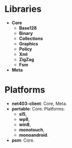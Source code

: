 # Libraries

- **Core**
  - **Base128**
  - **Binary**
  - **Collections**
  - **Graphics**
  - **Policy**
  - **Xml**
  - **ZigZag**
  - **Fsm**
- **Meta**

# Platforms

- **net403-client**: Core, Meta.
- **portable**: Core. Platforms:
  - **sl5**,
  - **wp8**,
  - **win8**,
  - **monotouch**,
  - **monoandroid**.
- **psm**: Core.
